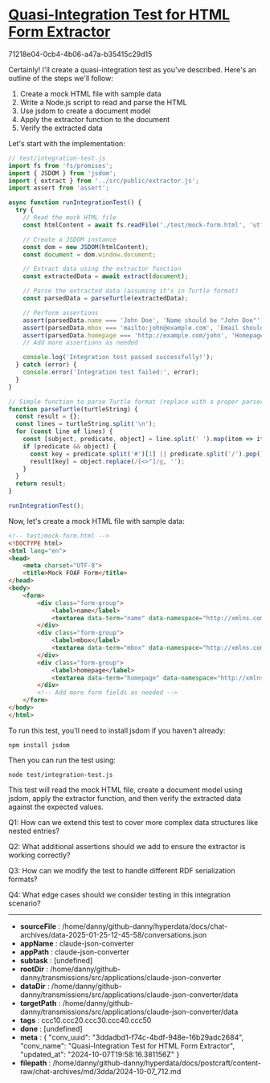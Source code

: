 # [Quasi-Integration Test for HTML Form Extractor](https://claude.ai/chat/3ddadbd1-f74c-4bdf-948e-16b29adc2684)

71218e04-0cb4-4b06-a47a-b35415c29d15

 Certainly! I'll create a quasi-integration test as you've described. Here's an outline of the steps we'll follow:

1. Create a mock HTML file with sample data
2. Write a Node.js script to read and parse the HTML
3. Use jsdom to create a document model
4. Apply the extractor function to the document
5. Verify the extracted data

Let's start with the implementation:

```javascript
// test/integration-test.js
import fs from 'fs/promises';
import { JSDOM } from 'jsdom';
import { extract } from '../src/public/extractor.js';
import assert from 'assert';

async function runIntegrationTest() {
  try {
    // Read the mock HTML file
    const htmlContent = await fs.readFile('./test/mock-form.html', 'utf-8');

    // Create a JSDOM instance
    const dom = new JSDOM(htmlContent);
    const document = dom.window.document;

    // Extract data using the extractor function
    const extractedData = await extract(document);

    // Parse the extracted data (assuming it's in Turtle format)
    const parsedData = parseTurtle(extractedData);

    // Perform assertions
    assert(parsedData.name === 'John Doe', 'Name should be "John Doe"');
    assert(parsedData.mbox === 'mailto:john@example.com', 'Email should be "mailto:john@example.com"');
    assert(parsedData.homepage === 'http://example.com/john', 'Homepage should be "http://example.com/john"');
    // Add more assertions as needed

    console.log('Integration test passed successfully!');
  } catch (error) {
    console.error('Integration test failed:', error);
  }
}

// Simple function to parse Turtle format (replace with a proper parser if needed)
function parseTurtle(turtleString) {
  const result = {};
  const lines = turtleString.split('\n');
  for (const line of lines) {
    const [subject, predicate, object] = line.split(' ').map(item => item.trim());
    if (predicate && object) {
      const key = predicate.split('#')[1] || predicate.split('/').pop();
      result[key] = object.replace(/[<>"]/g, '');
    }
  }
  return result;
}

runIntegrationTest();
```

Now, let's create a mock HTML file with sample data:

```html
<!-- test/mock-form.html -->
<!DOCTYPE html>
<html lang="en">
<head>
    <meta charset="UTF-8">
    <title>Mock FOAF Form</title>
</head>
<body>
    <form>
        <div class="form-group">
            <label>name</label>
            <textarea data-term="name" data-namespace="http://xmlns.com/foaf/0.1/">John Doe</textarea>
        </div>
        <div class="form-group">
            <label>mbox</label>
            <textarea data-term="mbox" data-namespace="http://xmlns.com/foaf/0.1/">mailto:john@example.com</textarea>
        </div>
        <div class="form-group">
            <label>homepage</label>
            <textarea data-term="homepage" data-namespace="http://xmlns.com/foaf/0.1/">http://example.com/john</textarea>
        </div>
        <!-- Add more form fields as needed -->
    </form>
</body>
</html>
```

To run this test, you'll need to install jsdom if you haven't already:

```
npm install jsdom
```

Then you can run the test using:

```
node test/integration-test.js
```

This test will read the mock HTML file, create a document model using jsdom, apply the extractor function, and then verify the extracted data against the expected values.

Q1: How can we extend this test to cover more complex data structures like nested entries?

Q2: What additional assertions should we add to ensure the extractor is working correctly?

Q3: How can we modify the test to handle different RDF serialization formats?

Q4: What edge cases should we consider testing in this integration scenario?

---

* **sourceFile** : /home/danny/github-danny/hyperdata/docs/chat-archives/data-2025-01-25-12-45-58/conversations.json
* **appName** : claude-json-converter
* **appPath** : claude-json-converter
* **subtask** : [undefined]
* **rootDir** : /home/danny/github-danny/transmissions/src/applications/claude-json-converter
* **dataDir** : /home/danny/github-danny/transmissions/src/applications/claude-json-converter/data
* **targetPath** : /home/danny/github-danny/transmissions/src/applications/claude-json-converter/data
* **tags** : ccc10.ccc20.ccc30.ccc40.ccc50
* **done** : [undefined]
* **meta** : {
  "conv_uuid": "3ddadbd1-f74c-4bdf-948e-16b29adc2684",
  "conv_name": "Quasi-Integration Test for HTML Form Extractor",
  "updated_at": "2024-10-07T19:58:16.381156Z"
}
* **filepath** : /home/danny/github-danny/hyperdata/docs/postcraft/content-raw/chat-archives/md/3dda/2024-10-07_712.md